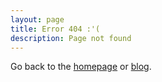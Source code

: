 ```yaml
---
layout: page
title: Error 404 :'(
description: Page not found
---
```


Go back to the [homepage](/) or [blog](/blog).
